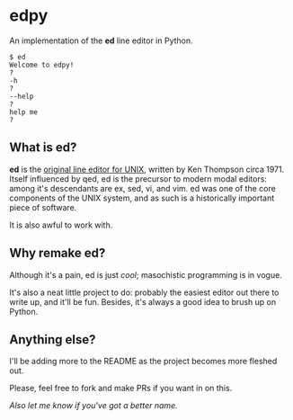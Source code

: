 # edpy
An implementation of the **ed** line editor in Python.

```
$ ed
Welcome to edpy!
?
-h
?
--help
?
help me
?
```


## What is ed?
**ed** is the [original line editor for UNIX][0], written by Ken Thompson circa
1971. Itself influenced by qed, ed is the precursor to modern modal editors:
among it's descendants are ex, sed, vi, and vim. ed was one of the core
components of the UNIX system, and as such is a historically important piece
of software.

It is also awful to work with.

## Why remake ed?
Although it's a pain, ed is just _cool_; masochistic programming is in vogue.

It's also a neat little project to do: probably the easiest editor out there
to write up, and it'll be fun. Besides, it's always a good idea to brush up on
Python.

## Anything else?
I'll be adding more to the README as the project becomes more fleshed out.

Please, feel free to fork and make PRs if you want in on this.

_Also let me know if you've got a better name._

[0]: https://en.wikipedia.org/wiki/Ed_(text_editor)
